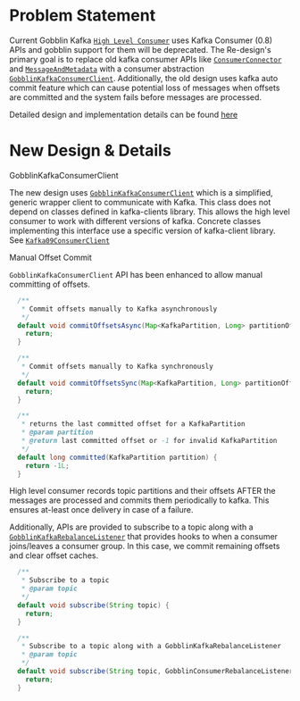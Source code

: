 

Problem Statement
=================

Current Gobblin Kafka [`High Level Consumer`](https://github.com/apache/gobblin/blob/master/gobblin-runtime/src/main/java/org/apache/gobblin/runtime/kafka/HighLevelConsumer.java) uses Kafka Consumer (0.8) APIs and gobblin support for them will be deprecated. The Re-design's primary goal is to replace old kafka consumer APIs like [`ConsumerConnector`](https://archive.apache.org/dist/kafka/0.8.2.2/scaladoc/index.html#kafka.consumer.ConsumerConnector) and [`MessageAndMetadata`](https://archive.apache.org/dist/kafka/0.8.2.2/scaladoc/index.html#kafka.message.MessageAndMetadata) with a consumer abstraction [`GobblinKafkaConsumerClient`](https://github.com/apache/gobblin/blob/master/gobblin-modules/gobblin-kafka-common/src/main/java/org/apache/gobblin/kafka/client/GobblinKafkaConsumerClient.java). 
Additionally, the old design uses kafka auto commit feature which can cause potential loss of messages when offsets are committed and the system fails before messages are processed.

Detailed design and implementation details can be found [here](https://cwiki.apache.org/confluence/display/GOBBLIN/GIP+5%3A+High+Level+Consumer+Re-design)

New Design & Details 
====================

GobblinKafkaConsumerClient

The new design uses [`GobblinKafkaConsumerClient`](https://github.com/apache/gobblin/blob/master/gobblin-modules/gobblin-kafka-common/src/main/java/org/apache/gobblin/kafka/client/GobblinKafkaConsumerClient.java) which is a simplified, generic wrapper client to communicate with Kafka. This class does not depend on classes defined in kafka-clients library. This allows the high level consumer to work with different versions of kafka. Concrete classes implementing this interface use a specific version of kafka-client library. See [`Kafka09ConsumerClient`](https://github.com/apache/gobblin/blob/master/gobblin-modules/gobblin-kafka-09/src/main/java/org/apache/gobblin/kafka/client/Kafka09ConsumerClient.java)


Manual Offset Commit

`GobblinKafkaConsumerClient` API has been enhanced to allow manual committing of offsets.

``` java 
  /**
   * Commit offsets manually to Kafka asynchronously
   */
  default void commitOffsetsAsync(Map<KafkaPartition, Long> partitionOffsets) {
    return;
  }

  /**
   * Commit offsets manually to Kafka synchronously
   */
  default void commitOffsetsSync(Map<KafkaPartition, Long> partitionOffsets) {
    return;
  }

  /**
   * returns the last committed offset for a KafkaPartition
   * @param partition
   * @return last committed offset or -1 for invalid KafkaPartition
   */
  default long committed(KafkaPartition partition) {
    return -1L;
  }
```

High level consumer records topic partitions and their offsets AFTER the messages are processed and commits them periodically to kafka. This ensures at-least once delivery in case of a failure.

Additionally, APIs are provided to subscribe to a topic along with a [`GobblinKafkaRebalanceListener`](https://github.com/apache/gobblin/blob/master/gobblin-modules/gobblin-kafka-common/src/main/java/org/apache/gobblin/kafka/client/GobblinConsumerRebalanceListener.java) that provides hooks to when a consumer joins/leaves a consumer group.
In this case, we commit remaining offsets and clear offset caches.

``` java 
  /**
   * Subscribe to a topic
   * @param topic
   */
  default void subscribe(String topic) {
    return;
  }

  /**
   * Subscribe to a topic along with a GobblinKafkaRebalanceListener
   * @param topic
   */
  default void subscribe(String topic, GobblinConsumerRebalanceListener listener) {
    return;
  }
```
